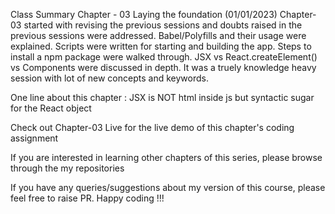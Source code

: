 Class Summary Chapter - 03 Laying the foundation (01/01/2023)
Chapter-03 started with revising the previous sessions and doubts raised in the previous sessions were addressed. Babel/Polyfills and their usage were explained. Scripts were written for starting and building the app. Steps to install a npm package were walked through. JSX vs React.createElement() vs Components were discussed in depth. It was a truely knowledge heavy session with lot of new concepts and keywords.

One line about this chapter : JSX is NOT html inside js but syntactic sugar for the React object

Check out Chapter-03 Live for the live demo of this chapter's coding assignment

If you are interested in learning other chapters of this series, please browse through the my repositories

If you have any queries/suggestions about my version of this course, please feel free to raise PR. Happy coding !!!
